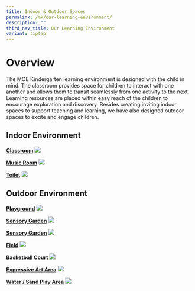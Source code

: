 ```yaml
---
title: Indoor & Outdoor Spaces
permalink: /mk/our-learning-environment/
description: ""
third_nav_title: Our Learning Environment
variant: tiptap
---
```

# Overview

The MOE Kindergarten learning environment is designed with the child in mind. The classroom provides space for children to interact with one another and allows them to transit seamlessly from one activity to the next. Learning resources are placed within easy reach of the children to encourage exploration and discovery. Besides creating inviting indoor spaces to support teaching and learning, we have also designed outdoor spaces to excite and engage children.  
  
## Indoor Environment


<b><u>Classroom</u></b>
![](/images/MK@Pei%20Tong/Indoor%20Env%203.jpg)

<b><u>Music Room</u></b>
![](/images/MK@Pei%20Tong/Indoor%20Env%201.jpg)

<b><u>Toilet</u></b>
![](/images/MK@Pei%20Tong/Indoor%20Env%202.jpg)

## Outdoor Environment
<b><u>Playground</u></b>
![](/images/MK@Pei%20Tong/Outdoor%20Env%203.jpg)

<b><u>Sensory Garden</u></b>
![](/images/MK@Pei%20Tong/Outdoor%20Env%201.jpg)

<b><u>Sensory Garden</u></b>
![](/images/MK@Pei%20Tong/Outdoor%20Env%202.jpg)

<b><u>Field</u></b>
![](/images/MK@Pei%20Tong/Outdoor%20Env%204.jpg)

<b><u>Basketball Court</u></b>
![](/images/MK@Pei%20Tong/Outdoor%20Env%206.jpg)

<b><u>Expressive Art Area</u></b>
![](/images/MK@Pei%20Tong/Outdoor%20Env%205.jpg)

<b><u>Water / Sand Play Area</u></b>
![](/images/MK@Pei%20Tong/Outdoor%20Env%207.jpg)